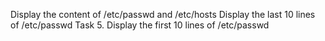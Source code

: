 


Display the content of /etc/passwd and /etc/hosts
Display the last 10 lines of /etc/passwd
Task 5. Display the first 10 lines of /etc/passwd
